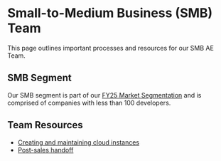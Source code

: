 # Small-to-Medium Business (SMB) Team

This page outlines important processes and resources for our SMB AE Team.

## SMB Segment

Our SMB segment is part of our [FY25 Market Segmentation](../../../strategy-goals/strategy/index.md#market-segmentation) and is comprised of companies with less than 100 developers.

## Team Resources

- [Creating and maintaining cloud instances](cloud_instances.md)
- [Post-sales handoff](smb-handoff.md)
